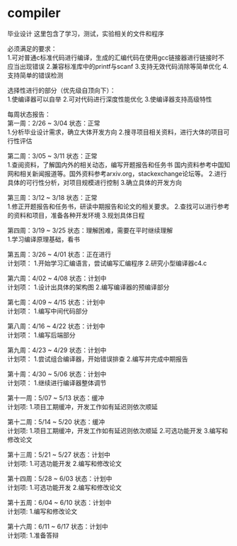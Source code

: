 # compiler
毕业设计
这里包含了学习，测试，实验相关的文件和程序

必须满足的要求：  
1.可对普通c标准代码进行编译，生成的汇编代码在使用gcc链接器进行链接时不应当出现错误
2.兼容标准库中的printf与scanf
3.支持无效代码消除等简单优化
4.支持简单的错误检测

选择性进行的部分（优先级自顶向下）：  
1.使编译器可以自举
2.可对代码进行深度性能优化
3.使编译器支持高级特性

每周状态报告：  
第一周：2/26 ~ 3/04 状态：正常  
1.分析毕业设计需求，确立大体开发方向
2.搜寻项目相关资料，进行大体的项目可行性评估

第二周：3/05 ~ 3/11 状态：正常  
1.查阅资料，了解国内外的相关动态，编写开题报告和任务书
国内资料参考中国知网和相关新闻报道等。国外资料参考arxiv.org，stackexchange论坛等。
2.进行具体的可行性分析，对项目规模进行控制
3.确立具体的开发方向

第三周：3/12 ~ 3/18 状态：正常  
1.修正开题报告和任务书，研读中期报告和论文的相关要求。
2.查找可以进行参考的资料和项目，准备各种开发环境
3.规划具体日程

第四周：3/19 ~ 3/25 状态：理解困难，需要在平时继续理解  
1.学习编译原理基础，看书

第五周：3/26 ~ 4/01 状态：正在进行  
计划项：
1.开始学习汇编语言，尝试编写汇编程序
2.研究小型编译器c4.c

第六周：4/02 ~ 4/08 状态：计划中  
计划项：
1.设计出具体的架构图
2.编写编译器的预编译部分

第七周：4/09 ~ 4/15 状态：计划中  
计划项：
1.编写中间代码部分

第八周：4/16 ~ 4/22 状态：计划中  
计划项：
1.编写后端部分

第九周：4/23 ~ 4/29 状态：计划中  
计划项：
1.尝试组合编译器，开始错误排查
2.编写并完成中期报告

第十周：4/30 ~ 5/06 状态：计划中  
计划项：
1.继续进行编译器整体调节

第十一周：5/07 ~ 5/13 状态：缓冲  
计划项:
1.项目工期缓冲，开发工作如有延迟则依次顺延

第十二周：5/14 ~ 5/20 状态：缓冲  
计划项:
1.项目工期缓冲，开发工作如有延迟则依次顺延
2.可选功能开发
3.编写和修改论文

第十三周：5/21 ~ 5/27 状态：计划中  
计划项:
1.可选功能开发
2.编写和修改论文

第十四周：5/28 ~ 6/03 状态：计划中  
计划项:
1.可选功能开发
2.编写和修改论文

第十五周：6/04 ~ 6/10 状态：计划中  
计划项:
1.编写和修改论文

第十六周：6/11 ~ 6/17 状态：计划中  
计划项:
1.准备答辩

